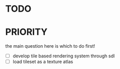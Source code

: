 # TODO


# PRIORITY
the main question here is which to do first!

- [ ] develop tile based rendering system through sdl
- [ ] load tileset as a texture atlas